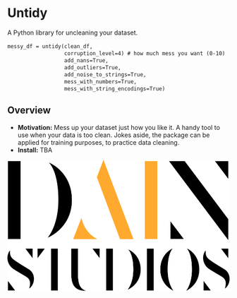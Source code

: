 # Untidy
A Python library for uncleaning your dataset.

```
messy_df = untidy(clean_df, 
                  corruption_level=4) # how much mess you want (0-10)
                  add_nans=True, 
                  add_outliers=True,
                  add_noise_to_strings=True,
                  mess_with_numbers=True,
                  mess_with_string_encodings=True)
```

## Overview
* **Motivation:** Mess up your dataset just how you like it. A handy tool to use when your data is too clean. Jokes aside, the package can be applied for training purposes, to practice data cleaning. 
* **Install:** TBA 


![DAIN logo](https://github.com/dainstudios/untidy/blob/main/resources/dain-logo.svg)
